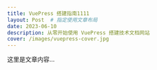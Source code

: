 ```yaml
---
title: VuePress 搭建指南1111
layout: Post  # 指定使用文章布局
date: 2023-06-10
description: 从零开始使用 VuePress 搭建技术文档网站
cover: /images/vuepress-cover.jpg
---
```


这里是文章内容...